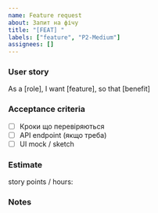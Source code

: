 ```yaml
---
name: Feature request
about: Запит на фічу
title: "[FEAT] "
labels: ["feature", "P2-Medium"]
assignees: []
---
```


### User story

As a [role], I want [feature], so that [benefit]

### Acceptance criteria

- [ ] Кроки що перевіряються
- [ ] API endpoint (якщо треба)
- [ ] UI mock / sketch

### Estimate

story points / hours:

### Notes
